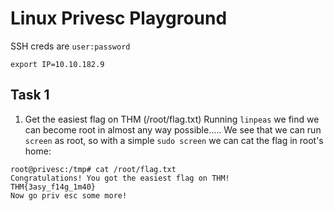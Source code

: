 # Linux Privesc Playground

SSH creds are `user:password`

```
export IP=10.10.182.9
```

## Task 1
1. Get the easiest flag on THM (/root/flag.txt)
Running `linpeas` we find we can become root in almost any way possible..... We see that we can run `screen` as root, so with a simple `sudo screen` we can cat the flag in root's home:
```
root@privesc:/tmp# cat /root/flag.txt
Congratulations! You got the easiest flag on THM!
THM{3asy_f14g_1m40}
Now go priv esc some more!
```
